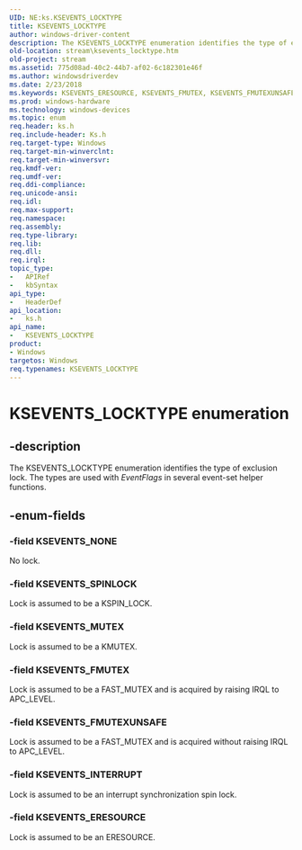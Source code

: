 ```yaml
---
UID: NE:ks.KSEVENTS_LOCKTYPE
title: KSEVENTS_LOCKTYPE
author: windows-driver-content
description: The KSEVENTS_LOCKTYPE enumeration identifies the type of exclusion lock. The types are used with EventFlags in several event-set helper functions.
old-location: stream\ksevents_locktype.htm
old-project: stream
ms.assetid: 775d08ad-40c2-44b7-af02-6c182301e46f
ms.author: windowsdriverdev
ms.date: 2/23/2018
ms.keywords: KSEVENTS_ERESOURCE, KSEVENTS_FMUTEX, KSEVENTS_FMUTEXUNSAFE, KSEVENTS_INTERRUPT, KSEVENTS_LOCKTYPE, KSEVENTS_LOCKTYPE enumeration [Streaming Media Devices], KSEVENTS_MUTEX, KSEVENTS_NONE, KSEVENTS_SPINLOCK, ks-struct_293dbf13-1dbe-478e-83fb-d38e17e4a697.xml, ks/KSEVENTS_ERESOURCE, ks/KSEVENTS_FMUTEX, ks/KSEVENTS_FMUTEXUNSAFE, ks/KSEVENTS_INTERRUPT, ks/KSEVENTS_LOCKTYPE, ks/KSEVENTS_MUTEX, ks/KSEVENTS_NONE, ks/KSEVENTS_SPINLOCK, stream.ksevents_locktype
ms.prod: windows-hardware
ms.technology: windows-devices
ms.topic: enum
req.header: ks.h
req.include-header: Ks.h
req.target-type: Windows
req.target-min-winverclnt: 
req.target-min-winversvr: 
req.kmdf-ver: 
req.umdf-ver: 
req.ddi-compliance: 
req.unicode-ansi: 
req.idl: 
req.max-support: 
req.namespace: 
req.assembly: 
req.type-library: 
req.lib: 
req.dll: 
req.irql: 
topic_type:
-	APIRef
-	kbSyntax
api_type:
-	HeaderDef
api_location:
-	ks.h
api_name:
-	KSEVENTS_LOCKTYPE
product:
- Windows
targetos: Windows
req.typenames: KSEVENTS_LOCKTYPE
---
```


# KSEVENTS_LOCKTYPE enumeration


## -description


The KSEVENTS_LOCKTYPE enumeration identifies the type of exclusion lock. The types are used with <i>EventFlags</i> in several event-set helper functions.


## -enum-fields




### -field KSEVENTS_NONE

No lock.


### -field KSEVENTS_SPINLOCK

Lock is assumed to be a KSPIN_LOCK.


### -field KSEVENTS_MUTEX

Lock is assumed to be a KMUTEX.


### -field KSEVENTS_FMUTEX

Lock is assumed to be a FAST_MUTEX and is acquired by raising IRQL to APC_LEVEL.


### -field KSEVENTS_FMUTEXUNSAFE

Lock is assumed to be a FAST_MUTEX and is acquired without raising IRQL to APC_LEVEL.


### -field KSEVENTS_INTERRUPT

Lock is assumed to be an interrupt synchronization spin lock.


### -field KSEVENTS_ERESOURCE

Lock is assumed to be an ERESOURCE.

